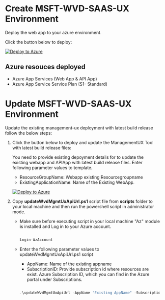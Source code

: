 # Create MSFT-WVD-SAAS-UX Environment

Deploy the web app to your azure environment.

Click the button below to deploy:

[![Deploy to Azure](https://azuredeploy.net/deploybutton.png)](https://portal.azure.com/#create/Microsoft.Template/uri/https%3A%2F%2Fraw.githubusercontent.com%2Fpeople-tech-group%2Fmsft-rdmi-saas%2Fmaster%2Fdeploy%2FmainTemplate.json)

## Azure resouces deployed
- Azure App Services (Web App &  API App)
- Azure App Service Service Plan (S1- Standard)


# Update MSFT-WVD-SAAS-UX Environment

Update the existing management-ux deployment with latest build release follow the below steps:

1. Click  the button below to deploy and update the ManagementUX Tool with latest build release files:

    You need to provide existing depoyment details for to update the existing webapp and APIApp with latest build release files. Enter following parameter values to template.

    - ResourceGroupName: Webapp existing Resourcegroupname
    - ExistingApplicationName: Name of the Existing WebApp.

    [![Deploy to Azure](https://azuredeploy.net/deploybutton.png)](https://portal.azure.com/#create/Microsoft.Template/uri/https%3A%2F%2Fraw.githubusercontent.com%2Fpeople-tech-group%2Fmsft-rdmi-saas%2Fmaster%2Fdeploy%2FupdateTemplate.json)




2. Copy **updateWvdMgmtUxApiUrl.ps1** script file from **scripts** folder to your local machine and then run the powershell script in administrator mode.
    
    - Make sure before executing script in your local machine "Az" module is installed and Log in to your Azure account.

        ```PowerShell

        Login-AzAccount

        ```
    - Enter the following parameter values to updateWvdMgmtUxApiUrl.ps1 script
        - AppName: Name of the existing appname
        - SubscriptionID: Provide subscription id where resources are exist. Azure Subscription ID, which you can find in the Azure portal under Subscriptions.

        ```PowerShell

        .\updateWvdMgmtUxApiUrl -AppName "Existing AppName" -SubscriptionID "ID of the Subscription"

        ```